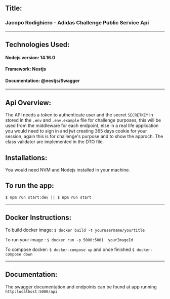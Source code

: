 ## Title:

### Jacopo Rodighiero - Adidas Challenge Public Service  Api

-----------------------------------------

## Technologies Used:

#### Nodejs version: 14.16.0

#### Framework: Nestjs

#### Documentation: @nestjs/Swagger

--------------------------------------------------------------------------------------------

## Api Overview:

The API needs a token to authenticate user and the secret `SECRETKEY` in stored in the `.env` and `.env.example` file for challenge purposes, this will be used from the middleware for each endpoint, else in a real life application you would need to sign in and jwt creating 365 days cookie for your session, again this is for challenge's purpose and to show the approch. The class validator are implemented in the DTO file.


## Installations:

You would need NVM and Nodejs installed in your machine.

## To run the app:

`$ npm run start:dev || $ npm run start`

----------------------------------------------------------------------------------------------------

## Docker Instructions:

To build docker image: `$ docker build -t yourusername/yourtitle`

To run your image : `$ docker run -p 5000:5001  yourImageId `

To compose docker: `$ docker-compose up` and once finished `$ docker-compose down`

---------------------------------------------------------

## Documentation:

The swagger documentation and endpoints can be found at app running `http:localhost:5000/api` 




